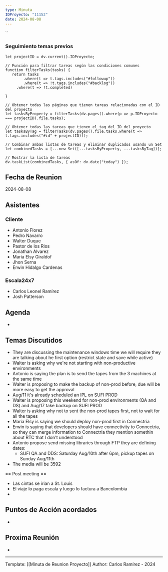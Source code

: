 ```yaml
---
type: Minuta
IDProyecto: "11152"
date: 2024-08-08
---
```


``

### Seguimiento temas previos

```dataviewjs
let projectID = dv.current().IDProyecto;

// Función para filtrar tareas según las condiciones comunes
function filterTasks(tasks) {
   return tasks
        .where(t => t.tags.includes("#followup"))
        .where(t => !t.tags.includes("#backlog"))
     .where(t => !t.completed)
        
}

// Obtener todas las páginas que tienen tareas relacionadas con el ID del proyecto
let tasksByProperty = filterTasks(dv.pages().where(p => p.IDProyecto === projectID).file.tasks);

// Obtener todas las tareas que tienen el tag del ID del proyecto
let tasksByTag = filterTasks(dv.pages().file.tasks.where(t => t.tags.includes("#id" + projectID)));

// Combinar ambas listas de tareas y eliminar duplicados usando un Set
let combinedTasks = [...new Set([...tasksByProperty, ...tasksByTag])];

// Mostrar la lista de tareas
dv.taskList(combinedTasks, { asOf: dv.date("today") });
 ```
## Fecha de Reunion
2024-08-08

## Asistentes

### Cliente
* Antonio Florez
* Pedro Navarro
* Walter Duque
* Pastor de los Rios
* Jonathan Alvarez
* Maria Elsy Giraldof
* Jhon Serna
* Erwin Hidalgo Cardenas
### Escala24x7
- Carlos Leonel Ramírez
-  Josh Patterson
## Agenda
* 
## Temas Discutidos
*  They are discussing the maintenance windows time we will require they are talking about he first option (restrict state and save while active)
* Walter is asking why we're not starting with non-productive environments
* Antonio is saying the plan is to send the tapes from the 3 machines at the same time
* Walter is proposing to make the backup of non-prod before, due will be more easy to get the approval
* Aug/11 it's already scheduled an IPL on SUFI PROD
* Walter is proposing this weekend for non-prod environments (QA and DS) and Aug/17 take backup on SUFI PROD
* Walter is asking why not to sent the non-prod tapes first,  not to wait for all the tapes
* Maria Elsy is saying we should  deploy non-prod first in Connectria
* Erwin is saying that developers should have connectivity to Connectria, so they can merge information to Connectria they mention somethin about RTC that I don't understood
* Antonio propose send missing libraries through FTP they are defining dates:
	* SUFI QA and DDS: Saturday Aug/10th after 6pm,  pickup tapes on Sunday Aug/11th
* The media will be 3592

== Post meeting ==
- Las cintas se irian a St. Louis
- El viaje lo paga escala y luego lo factura a Bancolombia
- 
## Puntos de Acción acordados
*  

## Proxima Reunión
*   

---
Template: [[Minuta de Reunion Proyecto]]
Author: Carlos Ramírez - 2024
